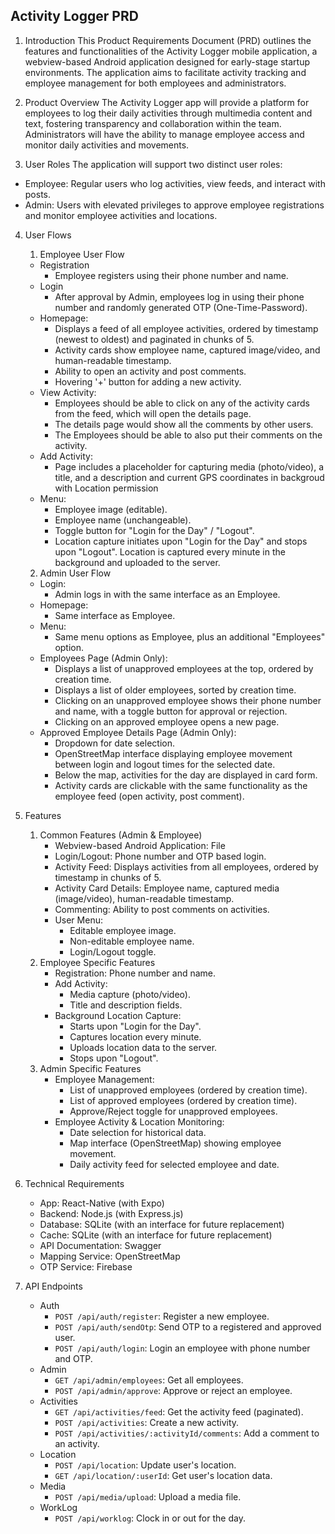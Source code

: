 ## Activity Logger PRD

1. Introduction
This Product Requirements Document (PRD) outlines the features and functionalities of the Activity Logger mobile application, a webview-based Android application designed for early-stage startup environments. The application aims to facilitate activity tracking and employee management for both employees and administrators.

2. Product Overview
The Activity Logger app will provide a platform for employees to log their daily activities through multimedia content and text, fostering transparency and collaboration within the team. Administrators will have the ability to manage employee access and monitor daily activities and movements.

3. User Roles
The application will support two distinct user roles:
* Employee: Regular users who log activities, view feeds, and interact with posts.
* Admin: Users with elevated privileges to approve employee registrations and monitor employee activities and locations.

4. User Flows
    1.  Employee User Flow
    *   Registration
        *   Employee registers using their phone number and name.
    *   Login
        *   After approval by Admin, employees log in using their phone number and randomly generated OTP (One-Time-Password).
    *   Homepage:
        *   Displays a feed of all employee activities, ordered by timestamp (newest to oldest) and paginated in chunks of 5.
        *   Activity cards show employee name, captured image/video, and human-readable timestamp.
        *   Ability to open an activity and post comments.
        *   Hovering '+' button for adding a new activity.
    *   View Activity:
        *   Employees should be able to click on any of the activity cards from the feed, which will open the details page.
        *   The details page would show all the comments by other users.
        *   The Employees should be able to also put their comments on the activity.
    *   Add Activity:
        *   Page includes a placeholder for capturing media (photo/video), a title, and a description and current GPS coordinates in backgroud with Location permission 
    *   Menu:
        *   Employee image (editable).
        *   Employee name (unchangeable).
        *   Toggle button for "Login for the Day" / "Logout".
        *   Location capture initiates upon "Login for the Day" and stops upon "Logout". Location is captured every minute in the background and uploaded to the server.
    2.  Admin User Flow
    *   Login:
        *   Admin logs in with the same interface as an Employee.
    *   Homepage:
        *   Same interface as Employee.
    *   Menu:
        *   Same menu options as Employee, plus an additional "Employees" option.
    *   Employees Page (Admin Only):
        *   Displays a list of unapproved employees at the top, ordered by creation time.
        *   Displays a list of older employees, sorted by creation time.
        *   Clicking on an unapproved employee shows their phone number and name, with a toggle button for approval or rejection.
        *   Clicking on an approved employee opens a new page.
    *   Approved Employee Details Page (Admin Only):
        *   Dropdown for date selection.
        *   OpenStreetMap interface displaying employee movement between login and logout times for the selected date.
        *   Below the map, activities for the day are displayed in card form.
        *   Activity cards are clickable with the same functionality as the employee feed (open activity, post comment).

5. Features
    1.  Common Features (Admin & Employee)
        *   Webview-based Android Application: File
        *   Login/Logout: Phone number and OTP based login.
        *   Activity Feed: Displays activities from all employees, ordered by timestamp in chunks of 5.
        *   Activity Card Details: Employee name, captured media (image/video), human-readable timestamp.
        *   Commenting: Ability to post comments on activities.
        *   User Menu:
            *   Editable employee image.
            *   Non-editable employee name.
            *   Login/Logout toggle.
    2.  Employee Specific Features
        *   Registration: Phone number and name.
        *   Add Activity:
            *   Media capture (photo/video).
            *   Title and description fields.
        *   Background Location Capture:
            *   Starts upon "Login for the Day".
            *   Captures location every minute.
            *   Uploads location data to the server.
            *   Stops upon "Logout".
    3.  Admin Specific Features
        *   Employee Management:
            *   List of unapproved employees (ordered by creation time).
            *   List of approved employees (ordered by creation time).
            *   Approve/Reject toggle for unapproved employees.
        *   Employee Activity & Location Monitoring:
            *   Date selection for historical data.
            *   Map interface (OpenStreetMap) showing employee movement.
            *   Daily activity feed for selected employee and date.

6. Technical Requirements
    *   App: React-Native (with Expo)
    *   Backend: Node.js (with Express.js)
    *   Database: SQLite (with an interface for future replacement)
    *   Cache: SQLite (with an interface for future replacement)
    *   API Documentation: Swagger
    *   Mapping Service: OpenStreetMap
    *   OTP Service: Firebase

7. API Endpoints
    *   Auth
        *   `POST /api/auth/register`: Register a new employee.
        *   `POST /api/auth/sendOtp`: Send OTP to a registered and approved user.
        *   `POST /api/auth/login`: Login an employee with phone number and OTP.
    *   Admin
        *   `GET /api/admin/employees`: Get all employees.
        *   `POST /api/admin/approve`: Approve or reject an employee.
    *   Activities
        *   `GET /api/activities/feed`: Get the activity feed (paginated).
        *   `POST /api/activities`: Create a new activity.
        *   `POST /api/activities/:activityId/comments`: Add a comment to an activity.
    *   Location
        *   `POST /api/location`: Update user's location.
        *   `GET /api/location/:userId`: Get user's location data.
    *   Media
        *   `POST /api/media/upload`: Upload a media file.
    *   WorkLog
        *   `POST /api/worklog`: Clock in or out for the day.